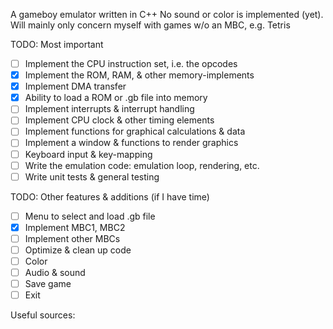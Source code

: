 A gameboy emulator written in C++
No sound or color is implemented (yet).
Will mainly only concern myself with games w/o an MBC, e.g. Tetris

TODO: Most important
- [ ] Implement the CPU instruction set, i.e. the opcodes
- [x] Implement the ROM, RAM, & other memory-implements
- [x] Implement DMA transfer
- [x] Ability to load a ROM or .gb file into memory
- [ ] Implement interrupts & interrupt handling
- [ ] Implement CPU clock & other timing elements
- [ ] Implement functions for graphical calculations & data
- [ ] Implement a window & functions to render graphics
- [ ] Keyboard input & key-mapping
- [ ] Write the emulation code: emulation loop, rendering, etc.
- [ ] Write unit tests & general testing

TODO: Other features & additions (if I have time)
- [ ] Menu to select and load .gb file
- [x] Implement MBC1, MBC2
- [ ] Implement other MBCs
- [ ] Optimize & clean up code
- [ ] Color
- [ ] Audio & sound
- [ ] Save game
- [ ] Exit

Useful sources: